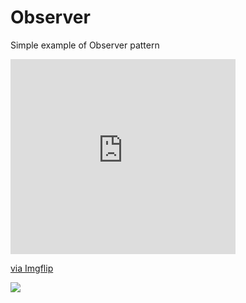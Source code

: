 # Observer
 Simple example of Observer pattern 
<div style="width:360px;max-width:100%;"><div style="height:0;padding-bottom:86.67%;position:relative;"><iframe width="360" height="312" style="position:absolute;top:0;left:0;width:100%;height:100%;" frameBorder="0" src="https://imgflip.com/embed/4ny92n"></iframe></div><p><a href="https://imgflip.com/gif/4ny92n">via Imgflip</a></p></div>

<a href="https://imgflip.com/gif/4ny92n"><img src="https://i.imgflip.com/4ny92n.gif"></a>
